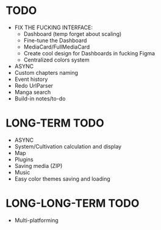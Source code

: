 # TODO
- FIX THE FUCKING INTERFACE:
    - Dashboard (temp forget about scaling)
    - Fine-tune the Dashboard
    - MediaCard/FullMediaCard
    - Create cool design for Dashboards in fucking Figma
    - Centralized colors system
- ASYNC
- Custom chapters naming
- Event history
- Redo UrlParser
- Manga search
- Build-in notes/to-do

# LONG-TERM TODO
- ASYNC
- System/Cultivation calculation and display
- Map
- Plugins
- Saving media (ZIP)
- Music
- Easy color themes saving and loading

# LONG-LONG-TERM TODO
- Multi-platforming